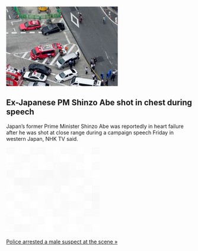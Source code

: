 
![Ex-Japanese PM Shinzo Abe shot in chest during speech](./20220708055850.png)
## Ex-Japanese PM Shinzo Abe shot in chest during speech

Japan’s former Prime Minister Shinzo Abe was reportedly in heart failure after he was shot at close range during a campaign speech Friday in western Japan, NHK TV said.

![pic](../square_bg.png)

[Police arrested a male suspect at the scene »](https://www.yahoo.com/news/japan-ex-leader-abe-reportedly-031004756.html)
